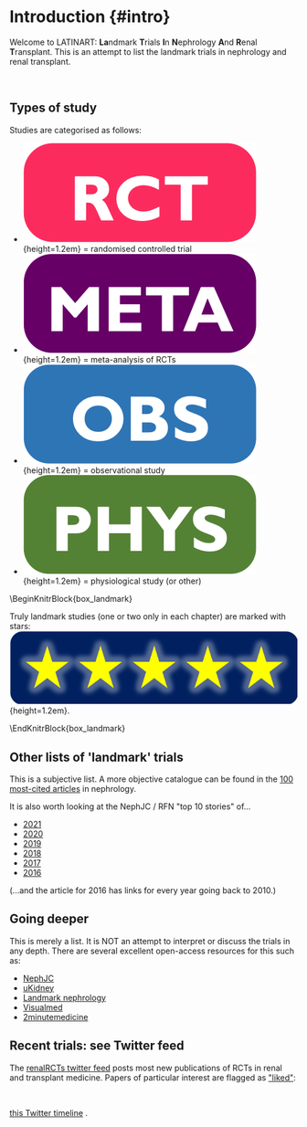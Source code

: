 # Introduction {#intro}

Welcome to LATINART: **La**ndmark **T**rials **I**n **N**ephrology **A**nd **R**enal **T**ransplant.  This is an attempt to list the landmark trials in nephrology and renal transplant.

<br>


## Types of study

Studies are categorised as follows:  

+ ![](Logo_RCT.png){height=1.2em} = randomised controlled trial  
+ ![](Logo_MET.png){height=1.2em} = meta-analysis of RCTs  
+ ![](Logo_OBS.png){height=1.2em} = observational study  
+ ![](Logo_PHY.png){height=1.2em} = physiological study (or other)  

\BeginKnitrBlock{box_landmark}<div class="box_landmark">Truly landmark studies (one or two only in each chapter) are marked with stars: ![](Logo_SEM.png){height=1.2em}.  
</div>\EndKnitrBlock{box_landmark}


## Other lists of 'landmark' trials  

This is a subjective list.  A more objective catalogue can be found in the [100 most-cited articles](https://academic.oup.com/ckj/advance-article/doi/10.1093/ckj/sfy033/4978347) in nephrology.  

It is also worth looking at the NephJC / RFN "top 10 stories" of...  

- [2021](http://www.nephjc.com/news/2021/1/8/the-top-nephrology-stories-of-2020-b6d9s)
- [2020](http://www.nephjc.com/news/2021/1/8/the-top-nephrology-stories-of-2020)
- [2019](http://www.nephjc.com/news/2020/1/7/the-top-nephorogy-stories-of-2019)  
- [2018](http://www.nephjc.com/news/top2018)  
- [2017](http://www.nephjc.com/news/2017/12/20/top-nephrology-related-stories-of-2017)  
- [2016](https://www.renalfellow.org/2016/12/25/top-nephrology-related-stories-of-2016_25/)  

(...and the article for 2016 has links for every year going back to 2010.)


## Going deeper

This is merely a list.  It is NOT an attempt to interpret or discuss the trials in any depth.  There are several excellent open-access resources for this such as: 

+ [NephJC](http://www.nephjc.com)  
+ [uKidney](https://ukidney.com/nephrology-resources/nephrology-articles)  
+ [Landmark nephrology](http://landmarknephrology.com)  
+ [Visualmed](https://visualmed.org)  
+ [2minutemedicine](https://www.2minutemedicine.com)  


## Recent trials: see Twitter feed

The [renalRCTs twitter feed](https://twitter.com/renalRCTs) posts most new publications of RCTs in renal and transplant medicine.  Papers of particular interest are flagged as ["liked"](https://twitter.com/renalRCTs/likes):

<br>

<a class="twitter-timeline" href="https://twitter.com/renalRCTs/likes?ref_src=twsrc%5Etfw">this Twitter timeline</a> <script async src="https://platform.twitter.com/widgets.js" charset="utf-8"></script>.  

<!--

To be added...

- fluid intake for UTIs (Hooton JAMA Int Med 2018)
- CYCLOVAS??
- that Muc1 thing
- chronoRx
- thiaziade one
- AURA-LV and AURORA
- Rituxilup and rituxirescue
- MENTOR (NEJM July 2019) & Dutch Cohort (iMN)
- CREDENCE
- SONAR
- Transform
- OHare age JASN classic - risk of ESRF vs. death per eGFR
- EGFR-TRPM6
- DNAJB9
- CREDENCE
- age-specific GFR
- AURORA
- newer dennervation studies
- WNK Gordon
- Tacro Gordon
- Guyton
- Cloning of Slc...
- TGF
- ddavp in hypoNa
- GWAS??
- atr1 kidney Tx
- lancet epidemiology
- age-specific Cr
- steroid-withdrawal in KTR (Cochrane)
- ERICCA (negative remote ischaemic preconditioning, NEJM 2015)
- THINKER = HepC kidneys into HepC negative recipients (Reese NEJM 2017)
- HIV+ to HIV+ recipients (Muller NEJM 2015)
-->
